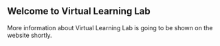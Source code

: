 ## Welcome to Virtual Learning Lab

More information about Virtual Learning Lab is going to be shown on the website shortly.
